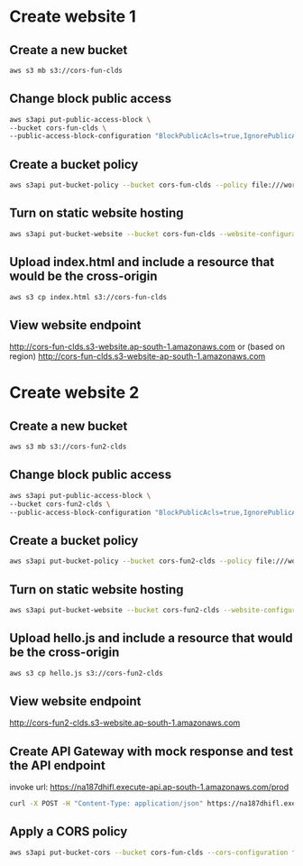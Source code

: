 # Create website 1

## Create a new bucket

```sh
aws s3 mb s3://cors-fun-clds
```
## Change block public access

```sh
aws s3api put-public-access-block \
--bucket cors-fun-clds \
--public-access-block-configuration "BlockPublicAcls=true,IgnorePublicAcls=true,BlockPublicPolicy=false,RestrictPublicBuckets=false"
```
## Create a bucket policy

```sh
aws s3api put-bucket-policy --bucket cors-fun-clds --policy file:///workspace/AWS-Examples/s3/cors/bucket-policy.json
```

## Turn on static website hosting

```sh
aws s3api put-bucket-website --bucket cors-fun-clds --website-configuration file://website.json
```

## Upload index.html and include a resource that would be the cross-origin

```sh
aws s3 cp index.html s3://cors-fun-clds
```
## View website endpoint

http://cors-fun-clds.s3-website.ap-south-1.amazonaws.com
or (based on region)
http://cors-fun-clds.s3-website-ap-south-1.amazonaws.com

# Create website 2

## Create a new bucket

```sh
aws s3 mb s3://cors-fun2-clds
```
## Change block public access

```sh
aws s3api put-public-access-block \
--bucket cors-fun2-clds \
--public-access-block-configuration "BlockPublicAcls=true,IgnorePublicAcls=true,BlockPublicPolicy=false,RestrictPublicBuckets=false"
```
## Create a bucket policy

```sh
aws s3api put-bucket-policy --bucket cors-fun2-clds --policy file:///workspace/AWS-Examples/s3/cors/bucket-policy2.json
```

## Turn on static website hosting

```sh
aws s3api put-bucket-website --bucket cors-fun2-clds --website-configuration file://website.json
```

## Upload hello.js and include a resource that would be the cross-origin

```sh
aws s3 cp hello.js s3://cors-fun2-clds
```
## View website endpoint

http://cors-fun2-clds.s3-website.ap-south-1.amazonaws.com

## Create API Gateway with mock response and test the API endpoint

invoke url: https://na187dhifl.execute-api.ap-south-1.amazonaws.com/prod

```sh
curl -X POST -H "Content-Type: application/json" https://na187dhifl.execute-api.ap-south-1.amazonaws.com/prod/hello
```

## Apply a CORS policy

```sh
aws s3api put-bucket-cors --bucket cors-fun-clds --cors-configuration file://cors.json
```
